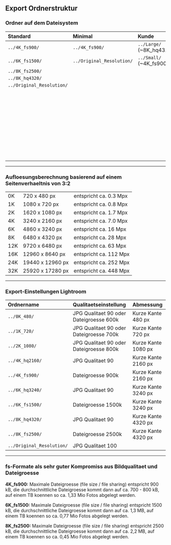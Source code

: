 ## Export Ordnerstruktur

### Ordner auf dem Dateisystem

| Standard                  | Minimal                   | Kunde                    | Komplett                  |
| :------------------------ | :------------------------ | :----------------------- | :------------------------ |
| `../4K_fs900/`            | `../4K_fs900/`            | `../Large/` (~8K_hq4320) | `../0K_480/`              |
| `../6K_fs1500/`           | `../Original_Resolution/` | `../Small/` (~4K_fs900)  | `../1K_720/`              |
| `../8K_fs2500/`           |                           |                          | `../2K_1080/`             |
| `../8K_hq4320/`           |                           |                          | `../4K_hq2160/`           |
| `../Original_Resolution/` |                           |                          | `../4K_fs900/`            |
|                           |                           |                          | `../6K_hq3240/`           |
|                           |                           |                          | `../6K_fs1500/`           |
|                           |                           |                          | `../8K_hq4320/`           |
|                           |                           |                          | `../8K_fs2500/`           |
|                           |                           |                          | `../Original_Resolution/` |
|                           |                           |                          | -> fuer die Zukunft       |
|                           |                           |                          | `../12K_hq6480/`          |
|                           |                           |                          | `../16K_hq8640/`          |
|                           |                           |                          | `../24K_hq12960/`         |
|                           |                           |                          | `../32K_hq17280/`         |

-----

### Aufloesungsberechnung basierend auf einem Seitenverhaeltnis von 3:2

|     |                  |                        |
| :-- | :--------------- | :--------------------- |
|  0K | 720 x 480 px     | entspricht ca. 0.3 Mpx |
|  1K | 1080 x 720 px    | entspricht ca. 0.8 Mpx |
|  2K | 1620 x 1080 px   | entspricht ca. 1.7 Mpx |
|  4K | 3240 x 2160 px   | entspricht ca. 7.0 Mpx |
|  6K | 4860 x 3240 px   | entspricht ca.  16 Mpx |
|  8K | 6480 x 4320 px   | entspricht ca.  28 Mpx |
| 12K | 9720 x 6480 px   | entspricht ca.  63 Mpx |
| 16K | 12960 x 8640 px  | entspricht ca. 112 Mpx |
| 24K | 19440 x 12960 px | entspricht ca. 252 Mpx |
| 32K | 25920 x 17280 px | entspricht ca. 448 Mpx |

-----

### Export-Einstellungen Lightroom

| Ordnername                | Qualitaetseinstellung                   | Abmessung           |
| :------------------------ | :-------------------------------------- | :------------------ |
| `../0K_480/`              | JPG Qualitaet 90 oder Dateigroesse 600k | Kurze Kante  480 px |
| `../1K_720/`              | JPG Qualitaet 90 oder Dateigroesse 700k | Kurze Kante  720 px |
| `../2K_1080/`             | JPG Qualitaet 90 oder Dateigroesse 800k | Kurze Kante 1080 px |
| `../4K_hq2160/`           | JPG Qualitaet 90                        | Kurze Kante 2160 px |
| `../4K_fs900/`            | Dateigroesse 900k                       | Kurze Kante 2160 px |
| `../6K_hq3240/`           | JPG Qualitaet 90                        | Kurze Kante 3240 px |
| `../6K_fs1500/`           | Dateigroesse 1500k                      | Kurze Kante 3240 px |
| `../8K_hq4320/`           | JPG Qualitaet 90                        | Kurze Kante 4320 px |
| `../8K_fs2500/`           | Dateigroesse 2500k                      | Kurze Kante 4320 px |
| `../Original_Resolution/` | JPG Qualitaet 100                       |                     |

-----

### fs-Formate als sehr guter Kompromiss aus Bildqualitaet und Dateigroesse

**4K_fs900:** Maximale Dateigroesse (file size / file sharing) entspricht 900 kB,
die durchschnittliche Dateigroesse kommt dann auf ca. 700 - 800 kB, auf einem TB 
koennen so ca. 1,33 Mio Fotos abgelegt werden.

**6K_fs1500:** Maximale Dateigroesse (file size / file sharing) entspricht 
1500 kB, die durchschnittliche Dateigroesse kommt dann auf ca. 1,3 MB, auf 
einem TB koennen so ca. 0,77 Mio Fotos abgelegt werden.

**8K_fs2500:** Maximale Dateigroesse (file size / file sharing) entspricht 
2500 kB, die durchschnittliche Dateigroesse kommt dann auf ca. 2,2 MB, auf 
einem TB koennen so ca. 0,45 Mio Fotos abgelegt werden.